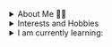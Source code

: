 <details> 
    <summary> About Me 👋🏻 </summary>
    I am a third year undergrad student fro India, majoring in Mathematics. I identify myself as an enthusiastic learner willing to take on new challenges to increse my knowledge and skill level. Apart from Mathematics, I have keen interest in Astronomy, Astrophysics and Computer Science. 
</details>    
    
    
    
</details>
<details> 
    <summary> Interests and Hobbies </summary>
    Apart from academics, I am very passioante about sports. I canot define myself ithout including sports because it has made such an impact on the person that I am.<br>
    My hobbies include: <br>
        1. Reading <br>
        2. Football <br>
        3.Cycling  <br>
        4. Singing <br>
</details>
<details>
    <summary> I am currently learning: </summary>
        1. Mathematical Analysis <br>
        2. Python <br>
        3. Git and Github <br>
        4. Machine learning <br>
</details>        
